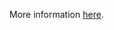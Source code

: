 More information [here](https://docs.paloaltonetworks.com/content/techdocs/en_US/prisma/prisma-cloud/prisma-cloud-code-security-policy-reference/aws-policies/aws-general-policies/ensure-aws-all-data-stored-in-the-elasticsearch-domain-is-encrypted-using-a-customer-managed-key-cmk.html).
